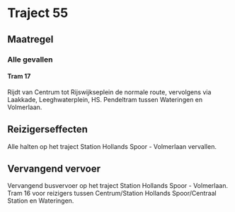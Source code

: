 # Traject 55
## Maatregel
### Alle gevallen

#### Tram 17
Rijdt van Centrum tot Rijswijkseplein de normale route, vervolgens via Laakkade, Leeghwaterplein, HS.
Pendeltram tussen Wateringen en Volmerlaan.

## Reizigerseffecten
Alle halten op het traject Station Hollands Spoor - Volmerlaan vervallen.

## Vervangend vervoer
Vervangend busvervoer op het traject Station Hollands Spoor - Volmerlaan.
Tram 16 voor reizigers tussen Centrum/Station Hollands Spoor/Centraal Station en Wateringen.
